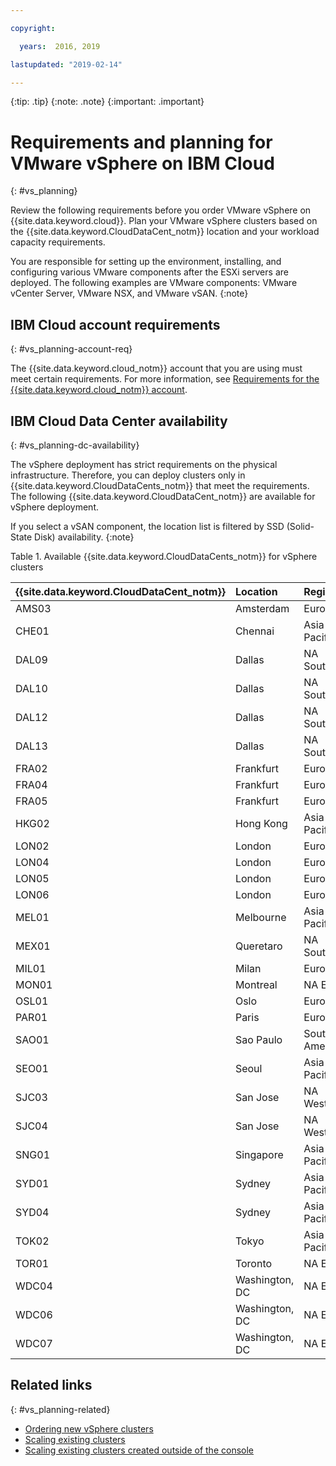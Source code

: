 ```yaml
---

copyright:

  years:  2016, 2019

lastupdated: "2019-02-14"

---
```


{:tip: .tip}
{:note: .note}
{:important: .important}

# Requirements and planning for VMware vSphere on IBM Cloud
{: #vs_planning}

Review the following requirements before you order VMware vSphere on {{site.data.keyword.cloud}}. Plan your VMware vSphere clusters based on the {{site.data.keyword.CloudDataCent_notm}} location and your workload capacity requirements.

You are responsible for setting up the environment, installing, and configuring various VMware components after the ESXi servers are deployed. The following examples are VMware components: VMware vCenter Server, VMware NSX, and VMware vSAN.
{:note}

## IBM Cloud account requirements
{: #vs_planning-account-req}

The {{site.data.keyword.cloud_notm}} account that you are using must meet certain requirements. For more information, see [Requirements for the {{site.data.keyword.cloud_notm}} account](/docs/services/vmwaresolutions/vmonic/slaccountrequirement.html).

## IBM Cloud Data Center availability
{: #vs_planning-dc-availability}

The vSphere deployment has strict requirements on the physical infrastructure. Therefore, you can deploy clusters only in {{site.data.keyword.CloudDataCents_notm}} that meet the requirements. The following {{site.data.keyword.CloudDataCent_notm}} are available for vSphere deployment.

If you select a vSAN component, the location list is filtered by SSD (Solid-State Disk) availability.
{:note}

Table 1. Available {{site.data.keyword.CloudDataCents_notm}} for vSphere clusters

| {{site.data.keyword.CloudDataCent_notm}} | Location | Region |
|:----------------------|:---------|:-------|
| AMS03 | Amsterdam | Europe |
| CHE01 | Chennai | Asia-Pacific |
| DAL09 | Dallas | NA South |
| DAL10 | Dallas | NA South |
| DAL12 | Dallas | NA South |
| DAL13 | Dallas | NA South |
| FRA02 | Frankfurt | Europe |
| FRA04 | Frankfurt | Europe |
| FRA05 | Frankfurt | Europe |
| HKG02 | Hong Kong | Asia-Pacific |
| LON02 | London | Europe |
| LON04 | London | Europe |
| LON05 | London | Europe |
| LON06 | London | Europe |
| MEL01 | Melbourne | Asia-Pacific |
| MEX01 | Queretaro | NA South |
| MIL01 | Milan | Europe |
| MON01 | Montreal | NA East |
| OSL01 | Oslo | Europe |
| PAR01 | Paris | Europe |
| SAO01 | Sao Paulo | South America |
| SEO01 | Seoul | Asia-Pacific |
| SJC03 | San Jose | NA West |
| SJC04 | San Jose | NA West |
| SNG01 | Singapore | Asia-Pacific |
| SYD01 | Sydney | Asia-Pacific |
| SYD04 | Sydney | Asia-Pacific |
| TOK02 | Tokyo | Asia-Pacific |
| TOR01 | Toronto | NA East |
| WDC04 | Washington, DC | NA East |
| WDC06 | Washington, DC | NA East |
| WDC07 | Washington, DC | NA East |

## Related links
{: #vs_planning-related}

* [Ordering new vSphere clusters](/docs/services/vmwaresolutions/vsphere/vs_orderinginstances.html)
* [Scaling existing clusters](/docs/services/vmwaresolutions/vsphere/vs_scalingexistingclusters.html)
* [Scaling existing clusters created outside of the console](/docs/services/vmwaresolutions/vsphere/vs_orderingforclustersoutside.html)
